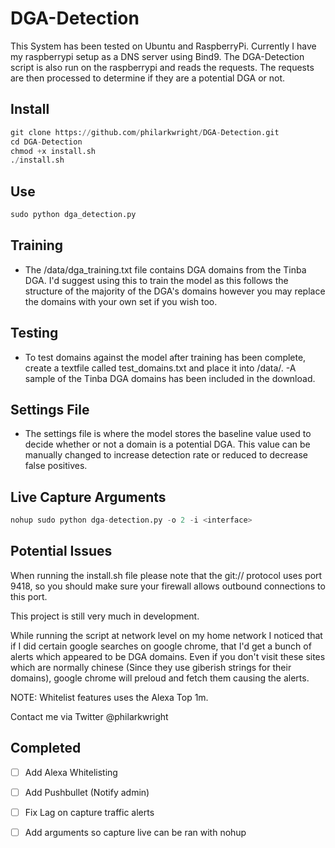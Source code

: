 # DGA-Detection
This System has been tested on Ubuntu and RaspberryPi.
Currently I have my raspberrypi setup as a DNS server using Bind9.
The DGA-Detection script is also run on the raspberrypi and reads the requests.
The requests are then processed to determine if they are a potential DGA or not.

## Install

```python
git clone https://github.com/philarkwright/DGA-Detection.git  
cd DGA-Detection  
chmod +x install.sh
./install.sh
```

## Use

```python
sudo python dga_detection.py
```

## Training
- The /data/dga_training.txt file contains DGA domains from the Tinba DGA. I'd suggest using this to train the model as this follows the structure of the majority of the DGA's domains however you may replace the domains with your own set if you wish too.

## Testing
- To test domains against the model after training has been complete, create a textfile called test_domains.txt and place it into /data/.
-A sample of the Tinba DGA domains has been included in the download.

## Settings File
- The settings file is where the model stores the baseline value used to decide whether or not a domain is a potential DGA. This value can be manually changed to increase detection rate or reduced to decrease false positives.

## Live Capture Arguments

```python
nohup sudo python dga-detection.py -o 2 -i <interface>
```

## Potential Issues
When running the install.sh file please note that the git:// protocol uses port 9418, so you should make sure your firewall allows outbound connections to this port.

This project is still very much in development.

While running the script at network level on my home network I noticed that if I did certain google searches on google chrome, that I'd get a bunch of alerts which appeared to be DGA domains. Even if you don't visit these sites which are normally chinese (Since they use giberish strings for their domains), google chrome will preloud and fetch them causing the alerts.

NOTE: Whitelist features uses the Alexa Top 1m.

Contact me via Twitter @philarkwright

## Completed

- [ ] Add Alexa Whitelisting
- [ ] Add Pushbullet (Notify admin)
- [ ] Fix Lag on capture traffic alerts
- [ ] Add arguments so capture live can be ran with nohup

